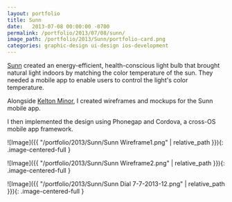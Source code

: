 ```yaml
---
layout: portfolio
title: Sunn
date:   2013-07-08 00:00:00 -0700
permalink: /portfolio/2013/07/08/sunn/
image_path: /portfolio/2013/Sunn/portfolio-card.png
categories: graphic-design ui-design ios-development
---
```


[Sunn](http://sunnlight.com/) created an energy-efficient, health-conscious light bulb that brought natural light indoors by matching the color temperature of the sun. They needed a mobile app to enable users to control the light's color temperature.

Alongside [Kelton Minor](https://www.linkedin.com/in/kelton-minor-86a0b5106/), I created wireframes and mockups for the Sunn mobile app.

I then implemented the design using Phonegap and Cordova, a cross-OS mobile app framework.

![Image]({{ "/portfolio/2013/Sunn/Sunn Wireframe1.png" | relative_path }}){: .image-centered-full }

![Image]({{ "/portfolio/2013/Sunn/Sunn Wireframe2.png" | relative_path }}){: .image-centered-full }

![Image]({{ "/portfolio/2013/Sunn/Sunn Dial 7-7-2013-12.png" | relative_path }}){: .image-centered-full }
